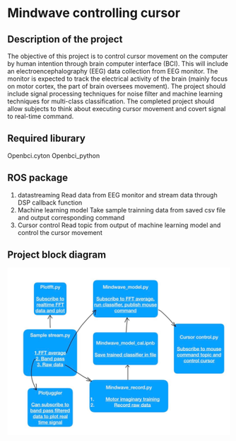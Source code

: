 # Mindwave controlling cursor

## Description of the project
The objective	of this project is to control cursor movement on the computer by human intention through brain computer interface (BCI). This will include an electroencephalography (EEG) data collection from EEG monitor. The monitor is expected to track the electrical activity of the brain (mainly focus on motor cortex, the part of brain oversees movement). The project should include signal processing techniques for noise filter and machine learning techniques for multi-class classification. The completed project should allow subjects to think about executing cursor movement and covert signal to real-time command.

## Required liburary
Openbci.cyton
Openbci_python

## ROS package
1. datastreaming
    Read data from EEG monitor and stream data through DSP callback function
2. Machine learning model
    Take sample trainning data from saved csv file and output corresponding command
3. Cursor control 
    Read topic from output of machine learning model and control the cursor movement


## Project block diagram
![script_structure.JPG](https://github.com/monkalynn813/Mindwave_controlling_cursor/blob/master/image/script_structure.JPG)
